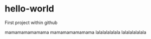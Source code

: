 # hello-world
First project within github

mamamamamamama
mamamamamamama
lalalalalalala
lalalalalalala
